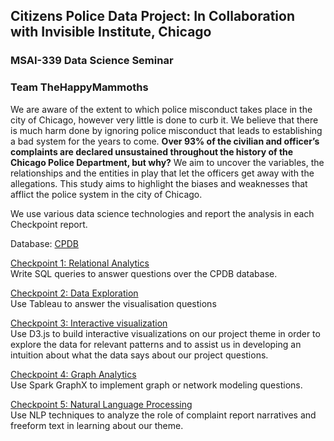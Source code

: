 

## Citizens Police Data Project: In Collaboration with Invisible Institute, Chicago
### MSAI-339 Data Science Seminar 
### Team TheHappyMammoths

We are aware of the extent to which police misconduct takes place in the city of Chicago, however very little is done to curb it. We believe that there is much harm done by ignoring police misconduct that leads to establishing a bad system for the years to come. **Over 93% of the civilian and officer’s complaints are declared unsustained throughout the history of the Chicago Police Department, but why?** We aim to uncover the variables, the relationships and the entities in play that let the officers get away with the allegations. This study aims to highlight the biases and weaknesses that afflict the police system in the city of Chicago.

We use various data science technologies and report the analysis in each Checkpoint report. 

Database: [CPDB](https://cpdp.co/)

[Checkpoint 1: Relational Analytics](https://github.com/AneryPatel/TheHappyMammoths/tree/main/Checkpoint%201)<br>
Write SQL queries to answer questions over the CPDB database.

[Checkpoint 2: Data Exploration](https://github.com/AneryPatel/TheHappyMammoths/tree/main/Checkpoint%202)<br>
Use Tableau to answer the visualisation questions

[Checkpoint 3: Interactive visualization](https://github.com/AneryPatel/TheHappyMammoths/tree/main/Checkpoint%203)<br>
Use D3.js to build interactive visualizations on our project theme in order to explore the data for relevant patterns and to assist us in developing an intuition about what the data says about our project questions.  

[Checkpoint 4: Graph Analytics](https://github.com/AneryPatel/TheHappyMammoths/tree/main/Checkpoint%204)<br>
Use Spark GraphX to implement graph or network modeling questions.

[Checkpoint 5: Natural Language Processing](https://github.com/AneryPatel/TheHappyMammoths/tree/main/Checkpoint%205)<br>
Use NLP techniques to analyze the role of complaint report narratives and freeform text in learning about our theme.


